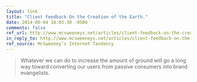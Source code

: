 ```yaml
---
layout: link
title: "Client Feedback On the Creation of the Earth."
date: 2014-06-04 18:03:30 -0500
comments: false
ref_url: http://www.mcsweeneys.net/articles/client-feedback-on-the-creation-of-the-earth
in_reply_to: http://www.mcsweeneys.net/articles/client-feedback-on-the-creation-of-the-earth
ref_source: McSweeney’s Internet Tendency
---
```


> Whatever we can do to increase the amount of ground will go a long way toward converting our users from passive consumers into brand evangelists.